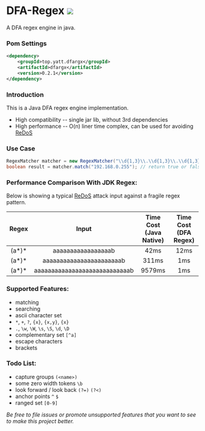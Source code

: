 # DFA-Regex ![](https://travis-ci.org/zbdzzg/DFA-Regex.svg?branch=master)

A DFA regex engine in java.

### Pom Settings
```xml
<dependency>
    <groupId>top.yatt.dfargx</groupId>
    <artifactId>dfargx</artifactId>
    <version>0.2.1</version>
</dependency>
```
### Introduction

This is a Java DFA regex engine implementation.

- High compatibility -- single jar lib, without 3rd dependencies
- High performance -- O(n) liner time complex, can be used for avoiding [ReDoS](https://en.wikipedia.org/wiki/ReDoS)

### Use Case
```java
RegexMatcher matcher = new RegexMatcher("\\d{1,3}\\.\\d{1,3}\\.\\d{1,3}\\.\\d{1,3}");
boolean result = matcher.match("192.168.0.255"); // return true or false, should be true in this case.
```
### Performance Comparison With JDK Regex:

Below is showing a typical [ReDoS](https://en.wikipedia.org/wiki/ReDoS) attack input against a fragile regex pattern.

Regex | Input | Time Cost (Java Native) | Time Cost (DFA Regex)
:-----:|:------:|:-------------------------:|:------------:
(a\*)\*|aaaaaaaaaaaaaaaaab|42ms|12ms
(a\*)\*|aaaaaaaaaaaaaaaaaaaaaaab|311ms|1ms
(a\*)\*|aaaaaaaaaaaaaaaaaaaaaaaaaaaab|9579ms|1ms

### Supported Features:
- matching
- searching
- ascii character set
- `*`, `+`, `?`, `{x}`, `{x,y}`, `{x}`
- `.`, `\w`, `\W`, `\s`, `\S`, `\d`, `\D`
- complementary set `[^a]`
- escape characters
- brackets

### Todo List:
- capture groups `(<name>)`
- some zero width tokens `\b`
- look forward / look back `(?=)` `(?<)`
- anchor points `^` `$`
- ranged set `[0-9]`



*Be free to file issues or promote unsupported features that you want to see to make this project better.*
